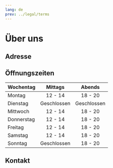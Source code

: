 ```yaml
---
lang: de
prev: ../legal/terms
---
```


# Über uns

## Adresse

<RestaurantAddress/>

<GpsNavAppsButtons/>

## Öffnungszeiten

| Wochentag  | Mittags     | Abends      |
| ---------- |:-----------:|:-----------:|
| Montag     | 12 - 14     | 18 - 20     |
| Dienstag   | Geschlossen | Geschlossen |
| Mittwoch   | 12 - 14     | 18 - 20     |
| Donnerstag | 12 - 14     | 18 - 20     |
| Freitag    | 12 - 14     | 18 - 20     |
| Samstag    | 12 - 14     | 18 - 20     |
| Sonntag    | Geschlossen | 18 - 20     |

## Kontakt

<ContactButtons/>

